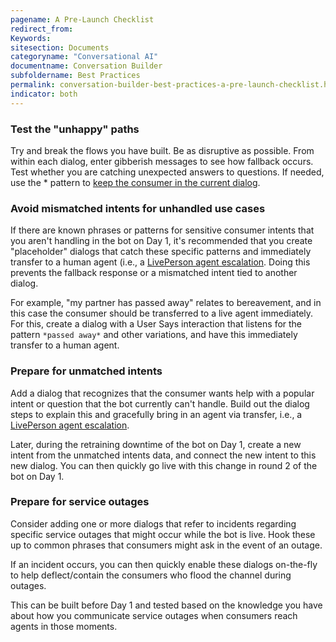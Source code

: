 ```yaml
---
pagename: A Pre-Launch Checklist
redirect_from:
Keywords:
sitesection: Documents
categoryname: "Conversational AI"
documentname: Conversation Builder
subfoldername: Best Practices
permalink: conversation-builder-best-practices-a-pre-launch-checklist.html
indicator: both
---
```


### Test the "unhappy" paths

Try and break the flows you have built. Be as disruptive as possible. 
From within each dialog, enter gibberish messages to see how fallback occurs.
Test whether you are catching unexpected answers to questions. If needed, use the * pattern to [keep the consumer in the current dialog](conversation-builder-advanced-use-cases.html#keep-the-consumer-in-the-current-dialog).

### Avoid mismatched intents for unhandled use cases

If there are known phrases or patterns for sensitive consumer intents that you aren't handling in the bot on Day 1, it's recommended that you create "placeholder" dialogs that catch these specific patterns and immediately transfer to a human agent (i.e., a [LivePerson agent escalation](conversation-builder-integrations-liveperson-agent-escalation-integrations.html).  Doing this prevents the fallback response or a mismatched intent tied to another dialog.

For example, "my partner has passed away" relates to bereavement, and in this case the consumer should be transferred to a live agent immediately. For this, create a dialog with a User Says interaction that listens for the pattern `*passed away*` and other variations, and have this immediately transfer to a human agent.

### Prepare for unmatched intents

Add a dialog that recognizes that the consumer wants help with a popular intent or question that the bot currently can't handle. Build out the dialog steps to explain this and gracefully bring in an agent via transfer, i.e., a [LivePerson agent escalation](conversation-builder-integrations-liveperson-agent-escalation-integrations.html).

Later, during the retraining downtime of the bot on Day 1, create a new intent from the unmatched intents data, and connect the new intent to this new dialog. You can then quickly go live with this change in round 2 of the bot on Day 1. 

### Prepare for service outages

Consider adding one or more dialogs that refer to incidents regarding specific service outages that might occur while the bot is live. Hook these up to common phrases that consumers might ask in the event of an outage.

If an incident occurs, you can then quickly enable these dialogs on-the-fly to help deflect/contain the consumers who flood the channel during outages.

This can be built before Day 1 and tested based on the knowledge you have about how you communicate service outages when consumers reach agents in those moments.
